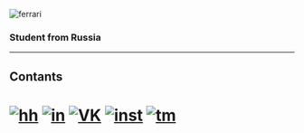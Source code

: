 ![ferrari](http://www.thomas5000.hu/pilot_2014/ferrari_14.png)

### Student from Russia
-------------------------
## Contants
# [![hh](https://img.shields.io/badge/-hh-ffffff?style=flat&logo=)](https://hh.ru/resume/a6b1b5fbff084a07b70039ed1f446751395854) [![in](https://img.shields.io/badge/-LinkedIn-ffffff?style=flat&logo=LinkedIn&logoColor=47C5FB)](https://www.linkedin.com/in/david-dzgoev-42a5661b6/) [![VK](https://img.shields.io/badge/-vkontakte-ffffff?style=flat&logo=VK&logoColor=#597da3)](https://vk.com/romespapa) [![inst](https://img.shields.io/badge/-instagram-ffffff?style=flat&logo=instagram&logoColor=#597da3)](https://www.instagram.com/romespapa/) [![tm](https://img.shields.io/badge/-telegram-ffffff?style=flat&logo=telegram&logoColor=#0088cc)](https://t.me/ddzgoev)

